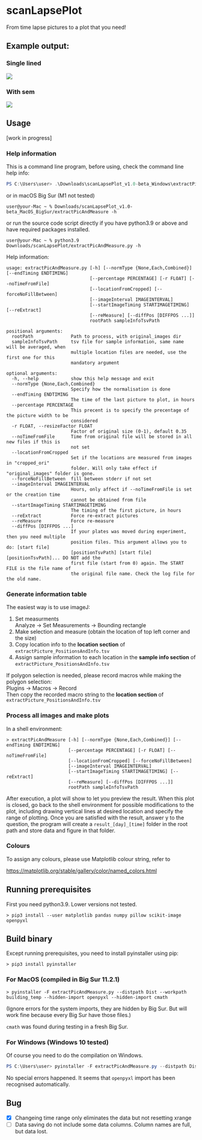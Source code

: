 # scanLapsePlot

From time lapse pictures to a plot that you need!

## Example output:

### Single lined

<img src=https://raw.githubusercontent.com/snail123815/scanLapsePlot/main/example_results/single_lined/figure.svg>

### With sem

<img src=https://raw.githubusercontent.com/snail123815/scanLapsePlot/main/example_results/with_sem/figure.svg>

## Usage

[work in progress]

### Help information

This is a command line program, before using, check the command line help info:

```powershell
PS C:\Users\user> .\Downloads\scanLapsePlot_v1.0-beta_Windows\extractPicAndMeasure.exe -h
```

or in macOS Big Sur (M1 not tested)

```shell
user@your-Mac ~ % Downloads/scanLapsePlot_v1.0-beta_MacOS_BigSur/extractPicAndMeasure -h
```

or run the source code script directly if you have python3.9 or above and have required packages installed.

```shell
user@your-Mac ~ % python3.9 Downloads/scanLapsePlot/extractPicAndMeasure.py -h
```

Help information:

```raw
usage: extractPicAndMeasure.py [-h] [--normType {None,Each,Combined}] [--endTiming ENDTIMING]
                               [--percentage PERCENTAGE] [-r FLOAT] [--noTimeFromFile]
                               [--locationFromCropped] [--forceNoFillBetween]
                               [--imageInterval IMAGEINTERVAL]
                               [--startImageTiming STARTIMAGETIMING] [--reExtract]
                               [--reMeasure] [--diffPos [DIFFPOS ...]]
                               rootPath sampleInfoTsvPath

positional arguments:
  rootPath              Path to process, with original_images dir
  sampleInfoTsvPath     tsv file for sample information, same name will be averaged, when
                        multiple location files are needed, use the first one for this
                        mandatory argument

optional arguments:
  -h, --help            show this help message and exit
  --normType {None,Each,Combined}
                        Specify how the normalisation is done
  --endTiming ENDTIMING
                        The time of the last picture to plot, in hours
  --percentage PERCENTAGE
                        This precent is to specify the precentage of the picture width to be
                        considered
  -r FLOAT, --resizeFactor FLOAT
                        Factor of original size (0-1), default 0.35
  --noTimeFromFile      Time from original file will be stored in all new files if this is
                        not set
  --locationFromCropped
                        Set if the locations are measured from images in "cropped_ori"
                        folder. Will only take effect if "original_images" folder is gone.
  --forceNoFillBetween  fill between stderr if not set
  --imageInterval IMAGEINTERVAL
                        Hours, only affect if --noTimeFromFile is set or the creation time
                        cannot be obtained from file
  --startImageTiming STARTIMAGETIMING
                        The timing of the first picture, in hours
  --reExtract           Force re-extract pictures
  --reMeasure           Force re-measure
  --diffPos [DIFFPOS ...]
                        If your plates was moved during experiment, then you need multiple
                        position files. This argument allows you to do: [start file]
                        [positionTsvPath] [start file] [positionTsvPath]... DO NOT add the
                        first file (start from 0) again. The START FILE is the file name of
                        the original file name. Check the log file for the old name.
```

### Generate information table

The easiest way is to use imageJ:

1. Set measurments  
   Analyze -> Set Measurements -> Bounding rectangle
2. Make selection and measure (obtain the location of top left corner and the size)  
3. Copy location info to the **location section** of `extractPicture_PositionsAndInfo.tsv`
4. Assign sample information to each location in the **sample info section** of `extractPicture_PositionsAndInfo.tsv`

If polygon selection is needed, please record macros while making the polygon selection:  
Plugins -> Macros -> Record  
Then copy the recorded macro string to the **location section** of `extractPicture_PositionsAndInfo.tsv`

### Process all images and make plots

In a shell environment:

```shell
> extractPicAndMeasure [-h] [--normType {None,Each,Combined}] [--endTiming ENDTIMING]
                       [--percentage PERCENTAGE] [-r FLOAT] [--noTimeFromFile]
                       [--locationFromCropped] [--forceNoFillBetween]
                       [--imageInterval IMAGEINTERVAL]
                       [--startImageTiming STARTIMAGETIMING] [--reExtract]
                       [--reMeasure] [--diffPos [DIFFPOS ...]]
                       rootPath sampleInfoTsvPath
```

After execution, a plot will show to let you preview the result. When this plot is closed, go back to the shell environment for possible modifications to the plot, including drawing vertical lines at desired location and specify the range of plotting. Once you are satisfied with the result, answer y to the question, the program will create a `result_[day]_[time]` folder in the root path and store data and figure in that folder.

### Colours

To assign any colours, please use Matplotlib colour string, refer to

https://matplotlib.org/stable/gallery/color/named_colors.html

## Running prerequisites

First you need python3.9. Lower versions not tested.

```shell
> pip3 install --user matplotlib pandas numpy pillow scikit-image openpyxl
```

## Build binary

Except running prerequisites, you need to install pyinstaller using pip:

```shell
> pip3 install pyinstaller
```

### For MacOS (compiled in Big Sur 11.2.1)

```shell
> pyinstaller -F extractPicAndMeasure.py --distpath Dist --workpath building_temp --hidden-import openpyxl --hidden-import cmath
```

(Ignore errors for the system imports, they are hidden by Big Sur. But will work fine because every Big Sur have those files.)

`cmath` was found during testing in a fresh Big Sur.

### For Windows (Windows 10 tested)

Of course you need to do the compilation on Windows.

```powershell
PS C:\Users\user> pyinstaller -F extractPicAndMeasure.py --distpath Dist --workpath building_temp --hidden-import openpyxl --hidden-import cmath
```

No special errors happened. It seems that `openpyxl` import has been recognised automatically.

## Bug

- [x] Changeing time range only eliminates the data but not resetting xrange
- [ ] Data saving do not include some data columns. Column names are full, but data lost.